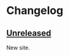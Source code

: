 # Changelog

## [Unreleased]

New site.

[Unreleased]: https://github.com/imse-ty/setangle.com/compare/master...HEAD
